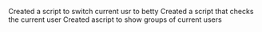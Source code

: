 Created a  script to switch current usr to betty
Created a script that checks the current user
Created  ascript to show groups of current users
